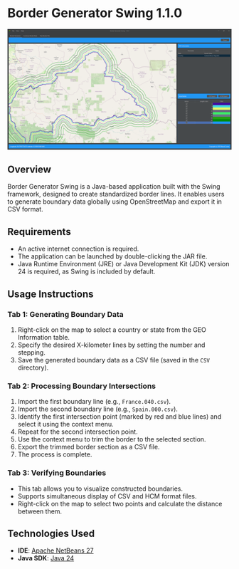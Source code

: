 # Border Generator Swing 1.1.0

![Application Screenshot](https://github.com/NeuralCortex/Border_Generator_Swing/blob/main/app.png)

## Overview

Border Generator Swing is a Java-based application built with the Swing framework, designed to create standardized border lines. It enables users to generate boundary data globally using OpenStreetMap and export it in CSV format.

## Requirements

- An active internet connection is required.
- The application can be launched by double-clicking the JAR file.
- Java Runtime Environment (JRE) or Java Development Kit (JDK) version 24 is required, as Swing is included by default.

## Usage Instructions

### Tab 1: Generating Boundary Data

1. Right-click on the map to select a country or state from the GEO Information table.
2. Specify the desired X-kilometer lines by setting the number and stepping.
3. Save the generated boundary data as a CSV file (saved in the `CSV` directory).

### Tab 2: Processing Boundary Intersections

1. Import the first boundary line (e.g., `France.040.csv`).
2. Import the second boundary line (e.g., `Spain.000.csv`).
3. Identify the first intersection point (marked by red and blue lines) and select it using the context menu.
4. Repeat for the second intersection point.
5. Use the context menu to trim the border to the selected section.
6. Export the trimmed border section as a CSV file.
7. The process is complete.

### Tab 3: Verifying Boundaries

- This tab allows you to visualize constructed boundaries.
- Supports simultaneous display of CSV and HCM format files.
- Right-click on the map to select two points and calculate the distance between them.

## Technologies Used

- **IDE**: [Apache NetBeans 27](https://netbeans.apache.org/)
- **Java SDK**: [Java 24](https://www.oracle.com/java/technologies/downloads/#jdk24-windows)